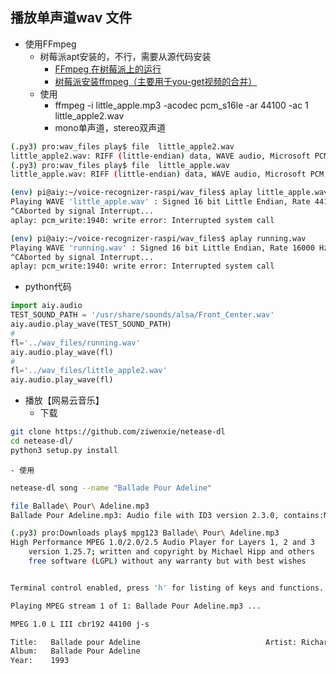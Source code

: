 ## 播放单声道wav 文件

- 使用FFmpeg
    - 树莓派apt安装的，不行，需要从源代码安装
        - [FFmpeg 在树莓派上的运行](http://blog.csdn.net/applelppa/article/details/25655335)
        - [树莓派安装ffmpeg（主要用于you-get视频的合并）](https://aoenian.github.io/2016/12/01/installFfmpegOnRasp/)
    - 使用
        - ffmpeg -i little_apple.mp3 -acodec pcm_s16le -ar 44100 -ac 1 little_apple2.wav
        - mono单声道，stereo双声道
```bash
(.py3) pro:wav_files play$ file  little_apple2.wav
little_apple2.wav: RIFF (little-endian) data, WAVE audio, Microsoft PCM, 16 bit, mono 44100 Hz
(.py3) pro:wav_files play$ file  little_apple.wav
little_apple.wav: RIFF (little-endian) data, WAVE audio, Microsoft PCM, 16 bit, stereo 44100 Hz

(env) pi@aiy:~/voice-recognizer-raspi/wav_files$ aplay little_apple.wav
Playing WAVE 'little_apple.wav' : Signed 16 bit Little Endian, Rate 44100 Hz, Stereo
^CAborted by signal Interrupt...
aplay: pcm_write:1940: write error: Interrupted system call

(env) pi@aiy:~/voice-recognizer-raspi/wav_files$ aplay running.wav
Playing WAVE 'running.wav' : Signed 16 bit Little Endian, Rate 16000 Hz, Mono
^CAborted by signal Interrupt...
aplay: pcm_write:1940: write error: Interrupted system call
```

- python代码
```python
import aiy.audio
TEST_SOUND_PATH = '/usr/share/sounds/alsa/Front_Center.wav'
aiy.audio.play_wave(TEST_SOUND_PATH)
#
fl='../wav_files/running.wav'
aiy.audio.play_wave(fl)
#
fl='../wav_files/little_apple2.wav'
aiy.audio.play_wave(fl)
```

- 播放【网易云音乐】
    - 下载
```bash
git clone https://github.com/ziwenxie/netease-dl
cd netease-dl/
python3 setup.py install
```        
    - 使用
```bash
netease-dl song --name "Ballade Pour Adeline"

file Ballade\ Pour\ Adeline.mp3
Ballade Pour Adeline.mp3: Audio file with ID3 version 2.3.0, contains:MPEG ADTS, layer III, v1, 192 kbps, 44.1 kHz, Stereo

(.py3) pro:Downloads play$ mpg123 Ballade\ Pour\ Adeline.mp3
High Performance MPEG 1.0/2.0/2.5 Audio Player for Layers 1, 2 and 3
	version 1.25.7; written and copyright by Michael Hipp and others
	free software (LGPL) without any warranty but with best wishes


Terminal control enabled, press 'h' for listing of keys and functions.

Playing MPEG stream 1 of 1: Ballade Pour Adeline.mp3 ...

MPEG 1.0 L III cbr192 44100 j-s

Title:   Ballade pour Adeline                            Artist: Richard Clayderman
Album:   Ballade Pour Adeline
Year:    1993
```        